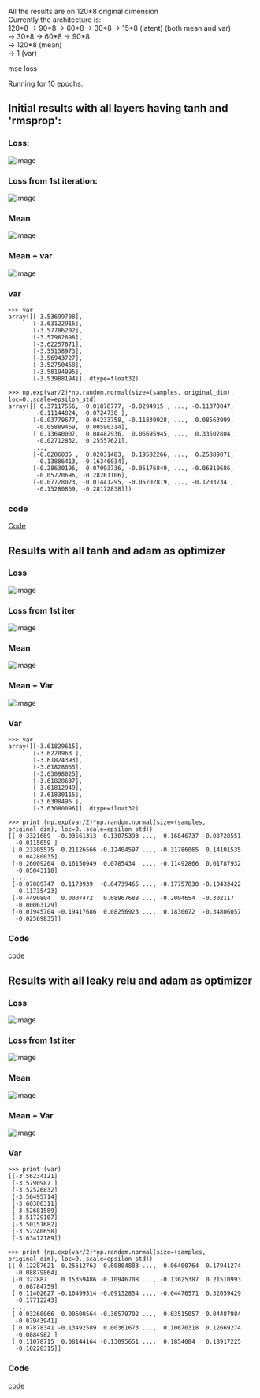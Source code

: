 All the results are on 120*8 original dimension <br/>
Currently the architecture is:<br/>
120\*8 -> 90\*8 -> 60\*8 -> 30\*8 -> 15\*8 (latent) (both mean and var)<br/>
-> 30\*8 -> 60\*8 -> 90\*8<br/>
-> 120\*8 (mean)<br/>
-> 1 (var)<br/>

mse loss

Running for 10 epochs.

## Initial results with all layers having tanh and 'rmsprop':

### Loss:
![image](https://user-images.githubusercontent.com/9252491/28666264-4a4941ea-72e4-11e7-83c6-0032d5ddbda2.png)
<br/>
### Loss from 1st iteration:
![image](https://user-images.githubusercontent.com/9252491/28666301-6f0ea3d0-72e4-11e7-84ad-de8853196073.png)
### Mean 
![image](https://user-images.githubusercontent.com/9252491/28666421-e3bd044c-72e4-11e7-8026-fc00531a53ce.png)
### Mean + var
![image](https://user-images.githubusercontent.com/9252491/28666394-c1878d84-72e4-11e7-91b0-3f3d7ffa011b.png)
### var
```
>>> var
array([[-3.53699708],
       [-3.63122916],
       [-3.57786202],
       [-3.57982898],
       [-3.62257671],
       [-3.55158973],
       [-3.56943727],
       [-3.52750468],
       [-3.58194995],
       [-3.53988194]], dtype=float32)

>>> np.exp(var/2)*np.random.normal(size=(samples, original_dim), loc=0.,scale=epsilon_std)
array([[ 0.37117556, -0.01878777, -0.0294915 , ..., -0.11070047,
        -0.11144824, -0.0724738 ],
       [-0.03779677,  0.04233758, -0.11830928, ...,  0.08563999,
        -0.05889469,  0.00590314],
       [ 0.13640007,  0.08482936,  0.06695945, ...,  0.33502804,
        -0.02712832,  0.25557621],
       ..., 
       [-0.0206035 ,  0.02031483,  0.19582266, ...,  0.25889071,
        -0.13886413, -0.16346034],
       [-0.28630196,  0.07093736, -0.05176849, ..., -0.06810686,
        -0.05720696, -0.28261106],
       [-0.07728023, -0.01441295, -0.05702819, ..., -0.1203734 ,
        -0.15280869, -0.28172838]])

```
### code
[Code](https://github.com/nishnik/SongBirdProject/blob/efcc61e3196dea398523a641f89278a08b947b4f/vae_keras_torch.py)

## Results with all tanh and adam as optimizer

### Loss
![image](https://user-images.githubusercontent.com/9252491/28666731-4032b0ea-72e6-11e7-8a79-80c83425696a.png)

### Loss from 1st iter
![image](https://user-images.githubusercontent.com/9252491/28666774-6a1b277a-72e6-11e7-8203-ae83431c83ba.png)

### Mean
![image](https://user-images.githubusercontent.com/9252491/28666809-9034400e-72e6-11e7-821d-0476784dc259.png)

### Mean + Var
![image](https://user-images.githubusercontent.com/9252491/28666839-a5a7cd02-72e6-11e7-9519-c9ffbbb259b2.png)

### Var

```
>>> var
array([[-3.61829615],
       [-3.6220963 ],
       [-3.61824393],
       [-3.61828065],
       [-3.63098025],
       [-3.61828637],
       [-3.61812949],
       [-3.61830115],
       [-3.6308496 ],
       [-3.63080096]], dtype=float32)

>>> print (np.exp(var/2)*np.random.normal(size=(samples, original_dim), loc=0.,scale=epsilon_std))
[[ 0.3321669  -0.03561313 -0.13075393 ...,  0.16846737 -0.08728551
  -0.0115059 ]
 [ 0.23305575  0.21126566 -0.12404597 ..., -0.31786065  0.14101535
   0.04280035]
 [-0.26009264  0.16150949  0.0785434  ..., -0.11492866  0.01787932
  -0.05043118]
 ..., 
 [-0.07089747  0.1173939  -0.04739465 ..., -0.17757838 -0.10433422
   0.11735423]
 [-0.4490804   0.0007472   0.08967688 ..., -0.2004654  -0.302117
  -0.00063129]
 [-0.01945704 -0.19417686  0.08256923 ...,  0.1830672  -0.34806057
  -0.02569835]]
```
### Code
[code](https://github.com/nishnik/SongBirdProject/blob/4eb35be29a225cca7279fef5455ea464606d9956/vae_keras_torch.py)

## Results with all leaky relu and adam as optimizer

### Loss
![image](https://user-images.githubusercontent.com/9252491/28667800-aa755b2a-72ea-11e7-9c6f-4fc3e85b5266.png)

### Loss from 1st iter
![image](https://user-images.githubusercontent.com/9252491/28667834-d06ad896-72ea-11e7-9ee1-cd3d0af95f82.png)

### Mean
![image](https://user-images.githubusercontent.com/9252491/28667866-f84c38c8-72ea-11e7-8b71-a03c4678978e.png)

### Mean + Var
![image](https://user-images.githubusercontent.com/9252491/28667878-0a6223d8-72eb-11e7-8dd3-e41b6fdf529a.png)

### Var
```
>>> print (var)
[[-3.56234121]
 [-3.5790987 ]
 [-3.52526832]
 [-3.56495714]
 [-3.60306311]
 [-3.52681589]
 [-3.51729107]
 [-3.50151682]
 [-3.52240658]
 [-3.63412189]]

>>> print (np.exp(var/2)*np.random.normal(size=(samples, original_dim), loc=0.,scale=epsilon_std))
[[-0.12287621  0.25512763  0.00804883 ..., -0.06400764 -0.17941274
  -0.08879864]
 [-0.327887    0.15359486 -0.10946708 ..., -0.13625387  0.21510993
   0.08784759]
 [ 0.11402627 -0.10499514 -0.09132854 ..., -0.04476571  0.32059429
  -0.17712243]
 ..., 
 [ 0.03260066  0.00600564 -0.36579702 ...,  0.03515057  0.04487984
  -0.07943941]
 [ 0.07878341 -0.13492589  0.00361673 ...,  0.10670318  0.12669274
  -0.0884982 ]
 [ 0.11078715  0.08144164 -0.13095651 ...,  0.1854084   0.18917225
  -0.10228315]]
```

### Code
[code](https://github.com/nishnik/SongBirdProject/blob/3621e7f3c87205228829e4d42e63b98644371ccd/vae_keras_torch.py)
